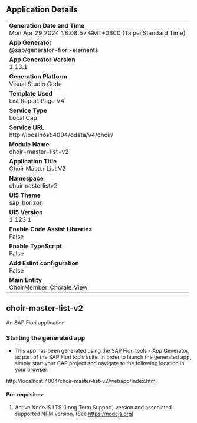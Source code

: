 ## Application Details
|               |
| ------------- |
|**Generation Date and Time**<br>Mon Apr 29 2024 18:08:57 GMT+0800 (Taipei Standard Time)|
|**App Generator**<br>@sap/generator-fiori-elements|
|**App Generator Version**<br>1.13.1|
|**Generation Platform**<br>Visual Studio Code|
|**Template Used**<br>List Report Page V4|
|**Service Type**<br>Local Cap|
|**Service URL**<br>http://localhost:4004/odata/v4/choir/
|**Module Name**<br>choir-master-list-v2|
|**Application Title**<br>Choir Master List V2|
|**Namespace**<br>choirmasterlistv2|
|**UI5 Theme**<br>sap_horizon|
|**UI5 Version**<br>1.123.1|
|**Enable Code Assist Libraries**<br>False|
|**Enable TypeScript**<br>False|
|**Add Eslint configuration**<br>False|
|**Main Entity**<br>ChoirMember_Chorale_View|

## choir-master-list-v2

An SAP Fiori application.

### Starting the generated app

-   This app has been generated using the SAP Fiori tools - App Generator, as part of the SAP Fiori tools suite.  In order to launch the generated app, simply start your CAP project and navigate to the following location in your browser:

http://localhost:4004/choir-master-list-v2/webapp/index.html

#### Pre-requisites:

1. Active NodeJS LTS (Long Term Support) version and associated supported NPM version.  (See https://nodejs.org)


